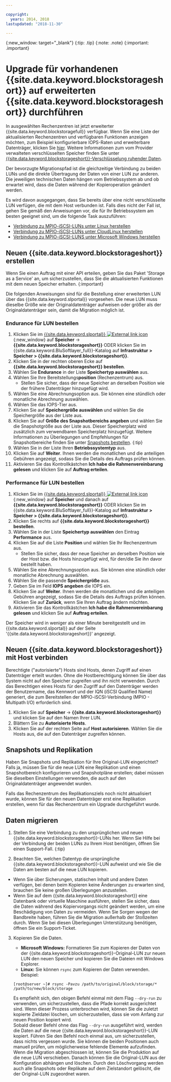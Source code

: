 ```yaml
---

copyright:
  years: 2014, 2018
lastupdated: "2018-11-30"

---
```

{:new_window: target="_blank"}
{:tip: .tip}
{:note: .note}
{:important: .important}

# Upgrade für vorhandenen {{site.data.keyword.blockstorageshort}} auf erweiterten {{site.data.keyword.blockstorageshort}} durchführen

In ausgewählten Rechenzentren ist jetzt erweiterter {{site.data.keyword.blockstoragefull}} verfügbar. Wenn Sie eine Liste der aktualisierten Rechenzentren und verfügbaren Funktionen anzeigen möchten, zum Beispiel konfigurierbare IOPS-Raten und erweiterbare Datenträger, klicken Sie [hier](new-ibm-block-and-file-storage-location-and-features.html). Weitere Informationen zum vom Provider verwalteten verschlüsselten Speicher finden Sie unter [{{site.data.keyword.blockstorageshort}}-Verschlüsselung ruhender Daten](block-file-storage-encryption-rest.html).

Der bevorzugte Migrationspfad ist die gleichzeitige Verbindung zu beiden LUNs und die direkte Übertragung der Daten von einer LUN zur anderen. Die jeweiligen technischen Daten hängen vom Betriebssystem ab und ob erwartet wird, dass die Daten während der Kopieroperation geändert werden.

Es wird davon ausgegangen, dass Sie bereits über eine nicht verschlüsselte LUN verfügen, die mit dem Host verbunden ist. Falls dies nicht der Fall ist, gehen Sie gemäß den Anweisungen vor, die für Ihr Betriebssystem am besten geeignet sind, um die folgende Task auszuführen:

- [Verbindung zu MPIO-iSCSI-LUNs unter Linux herstellen](accessing_block_storage_linux.html)
- [Verbindung zu MPIO-iSCSI-LUNs unter CloudLinux herstellen](configure-iscsi-cloudlinux.html)
- [Verbindung zu MPIO-iSCSI-LUNS unter Microsoft Windows herstellen](accessing-block-storage-windows.html)

## Neuen {{site.data.keyword.blockstorageshort}} erstellen

Wenn Sie einen Auftrag mit einer API erteilen, geben Sie das Paket 'Storage as a Service' an, um sicherzustellen, dass Sie die aktualisierten Funktionen mit dem neuen Speicher erhalten.
{:important}

Die folgenden Anweisungen sind für die Bestellung einer erweiterten LUN über das {{site.data.keyword.slportal}} vorgesehen. Die neue LUN muss dieselbe Größe wie der Originaldatenträger aufweisen oder größer als der Originaldatenträger sein, damit die Migration möglich ist.

### Endurance für LUN bestellen

1. Klicken Sie im [{{site.data.keyword.slportal}} ![External link icon](../../icons/launch-glyph.svg "External link icon")](https://control.softlayer.com/){:new_window} auf **Speicher** -> **{{site.data.keyword.blockstorageshort}}** ODER klicken Sie im {{site.data.keyword.BluSoftlayer_full}}-Katalog auf **Infrastruktur > Speicher > {{site.data.keyword.blockstorageshort}}**.
2. Klicken Sie in der rechten oberen Ecke auf **{{site.data.keyword.blockstorageshort}} bestellen**.
3. Wählen Sie **Endurance** in der Liste **Speichertyp auswählen** aus.
4. Wählen Sie Ihre Bereitstellungs**position** (Rechenzentrum) aus.
   - Stellen Sie sicher, dass der neue Speicher an derselben Position wie der frühere Datenträger hinzugefügt wird.
5. Wählen Sie eine Abrechnungsoption aus. Sie können eine stündlich oder monatliche Abrechnung auswählen.
6. Wählen Sie das IOPS-Tier aus.
7. Klicken Sie auf **Speichergröße auswählen** und wählen Sie die Speichergröße aus der Liste aus.
8. Klicken Sie auf **Größe des Snapshotbereichs angeben** und wählen Sie die Snapshotgröße aus der Liste aus. Dieser Speicherplatz wird zusätzlich zum verwendbaren Speicherplatz hinzugefügt.
   Weitere Informationen zu Überlegungen und Empfehlungen für Snapshotbereiche finden Sie unter [Snapshots bestellen](ordering-snapshots.html).
   {:tip}
9. Wählen Sie in der Liste Ihren **Betriebssystemtyp** aus.
10. Klicken Sie auf **Weiter**. Ihnen werden die monatlichen und die anteiligen Gebühren angezeigt, sodass Sie die Details des Auftrags prüfen können.
11. Aktivieren Sie das Kontrollkästchen **Ich habe die Rahmenvereinbarung gelesen** und klicken Sie auf **Auftrag erteilen**.

### Performance für LUN bestellen

1. Klicken Sie im [{{site.data.keyword.slportal}} ![External link icon](../../icons/launch-glyph.svg "External link icon")](https://control.softlayer.com/){:new_window} auf **Speicher** und danach auf **{{site.data.keyword.blockstorageshort}}** ODER klicken Sie im {{site.data.keyword.BluSoftlayer_full}}-Katalog auf **Infrastruktur > Speicher > {{site.data.keyword.blockstorageshort}}**.
2. Klicken Sie rechts auf **{{site.data.keyword.blockstorageshort}} bestellen**.
3. Wählen Sie in der Liste **Speichertyp auswählen** den Eintrag **Performance** aus.
4. Klicken Sie auf die Liste **Position** und wählen Sie Ihr Rechenzentrum aus.
   - Stellen Sie sicher, dass der neue Speicher an derselben Position wie der Host bzw. die Hosts hinzugefügt wird, für den/die Sie ihn davor bestellt haben.
5. Wählen Sie eine Abrechnungsoption aus. Sie können eine stündlich oder monatliche Abrechnung auswählen.
6. Wählen Sie die passende **Speichergröße** aus.
7. Geben Sie im Feld **IOPS angeben** die IOPS ein.
8. Klicken Sie auf **Weiter**. Ihnen werden die monatlichen und die anteiligen Gebühren angezeigt, sodass Sie die Details des Auftrags prüfen können. Klicken Sie auf **Zurück**, wenn Sie Ihren Auftrag ändern möchten.
9. Aktivieren Sie das Kontrollkästchen **Ich habe die Rahmenvereinbarung gelesen** und klicken Sie auf **Auftrag erteilen**.

Der Speicher wird in weniger als einer Minute bereitgestellt und im {{site.data.keyword.slportal}} auf der Seite '{{site.data.keyword.blockstorageshort}}' angezeigt.



## Neuen {{site.data.keyword.blockstorageshort}} mit Host verbinden

Berechtigte ("autorisierte") Hosts sind Hosts, denen Zugriff auf einen Datenträger erteilt wurden. Ohne die Hostberechtigung können Sie über das System nicht auf den Speicher zugreifen und ihn nicht verwenden. Durch das Berechtigen eines Hosts für den Zugriff auf den Datenträger werden der Benutzername, das Kennwort und der IQN (iSCSI Qualified Name) generiert, die zum Bereitstellen der MPIO-iSCSI-Verbindung (MPIO - Multipath I/O) erforderlich sind.

1. Klicken Sie auf **Speicher** -> **{{site.data.keyword.blockstorageshort}}** und klicken Sie auf den Namen Ihrer LUN.
2. Blättern Sie zu **Autorisierte Hosts**.
3. Klicken Sie auf der rechten Seite auf **Host autorisieren**. Wählen Sie die Hosts aus, die auf den Datenträger zugreifen können.


## Snapshots und Replikation

Haben Sie Snapshots und Replikation für Ihre Original-LUN eingerichtet? Falls ja, müssen Sie für die neue LUN eine Replikation und einen Snapshotbereich konfigurieren und Snapshotpläne erstellen; dabei müssen Sie dieselben Einstellungen verwenden, die auch auf den Originaldatenträger angewendet wurden.

Falls das Rechenzentrum des Replikationsziels noch nicht aktualisiert wurde, können Sie für den neuen Datenträger erst eine Replikation erstellen, wenn für das Rechenzentrum ein Upgrade durchgeführt wurde.


## Daten migrieren

1. Stellen Sie eine Verbindung zu den ursprünglichen und neuen {{site.data.keyword.blockstorageshort}}-LUNs her.
   Wenn Sie Hilfe bei der Verbindung der beiden LUNs zu Ihrem Host benötigen, öffnen Sie einen Support-Fall.
{:tip}

2. Beachten Sie, welchen Datentyp die ursprüngliche {{site.data.keyword.blockstorageshort}}-LUN aufweist und wie Sie die Daten am besten auf die neue LUN kopieren.
  - Wenn Sie über Sicherungen, statischen Inhalt und andere Daten verfügen, bei denen beim Kopieren keine Änderungen zu erwarten sind, brauchen Sie keine großen Überlegungen anzustellen.
  - Wenn Sie auf dem {{site.data.keyword.blockstorageshort}} eine Datenbank oder virtuelle Maschine ausführen, stellen Sie sicher, dass die Daten während des Kopiervorgangs nicht geändert werden, um eine Beschädigung von Daten zu vermeiden. Wenn Sie Sorgen wegen der Bandbreite haben, führen Sie die Migration außerhalb der Stoßzeiten durch. Wenn Sie bei diesen Überlegungen Unterstützung benötigen, öffnen Sie ein Support-Ticket.

3. Kopieren Sie die Daten.
   - **Microsoft Windows:** Formatieren Sie zum Kopieren der Daten von der {{site.data.keyword.blockstorageshort}}-Original-LUN zur neuen LUN den neuen Speicher und kopieren Sie die Dateien mit Windows Explorer.
   - **Linux:** Sie können `rsync` zum Kopieren der Daten verwenden. Beispiel:
   ```
   [root@server ~]# rsync -Pavzu /path/to/original/block/storage/* /path/to/new/block/storage
   ```

   Es empfiehlt sich, den obigen Befehl einmal mit dem Flag `--dry-run` zu verwenden, um sicherzustellen, dass die Pfade korrekt ausgerichtet sind. Wenn dieser Prozess unterbrochen wird, können Sie die zuletzt kopierte Zieldatei löschen, um sicherzustellen, dass sie vom Anfang zur neuen Position kopiert wird.<br/>
   Sobald dieser Befehl ohne das Flag `--dry-run` ausgeführt wird, werden die Daten auf die neue {{site.data.keyword.blockstorageshort}}-LUN kopiert. Führen Sie den Befehl noch einmal aus, um sicherzustellen, dass nichts vergessen wurde. Sie können die beiden Positionen auch manuell prüfen, um möglicherweise fehlende Elemente aufzufinden.<br/>
   Wenn die Migration abgeschlossen ist, können Sie die Produktion auf die neue LUN verschieben. Danach können Sie die Original-LUN aus der Konfiguration abhängen und löschen. Durch den Löschvorgang werden auch alle Snapshots oder Replikate auf dem Zielstandort gelöscht, die der Original-LUN zugeordnet waren.

